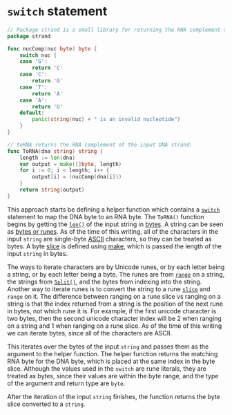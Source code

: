 # `switch` statement

```go
// Package strand is a small library for returning the RNA complement of a DNA strand.
package strand

func nucComp(nuc byte) byte {
	switch nuc {
	case 'G':
		return 'C'
	case 'C':
		return 'G'
	case 'T':
		return 'A'
	case 'A':
		return 'U'
	default:
		panic(string(nuc) + " is an invalid nucleotide")
	}
}

// toRNA returns the RNA complement of the input DNA strand.
func ToRNA(dna string) string {
	length := len(dna)
	var output = make([]byte, length)
	for i := 0; i < length; i++ {
		output[i] = (nucComp(dna[i]))
	}
	return string(output)
}
```

This approach starts be defining a helper function which contains a [`switch`][switch] statement to map the DNA byte to an RNA byte.
The `ToRNA()` function begins by getting the [`len()`][len] of the input string in [bytes][byte].
A string can be seen as [bytes or runes][bytes-runes].
As of the time of this writing, all of the characters in the input `string` are single-byte [ASCII][ascii] characters,
so they can be treated as bytes.
A byte [slice][slice] is defined using [make][make], which is passed the length of the input `string` in bytes.

The ways to iterate characters are by Unicode runes, or by each letter being a string, or by each letter being a byte.
The runes are from [`range`][range] on a string, the strings from [`Split()`][split], and the bytes from indexing into the string.
Another way to iterate runes is to convert the string to a rune [`slice`][slice] and `range` on it.
The difference between ranging on a rune slice vs ranging on a string is that the index returned from a string is the position of the next rune in bytes,
not which rune it is.
For example, if the first unicode character is two bytes,
then the second unicode character index will be 2 when ranging on a string and 1 when ranging on a rune slice.
As of the time of this writing we can iterate bytes, since all of the characters are ASCII.

This iterates over the bytes of the input `string` and passes them as the argument to the helper function.
The helper function returns the matching RNA byte for the DNA byte, which is placed at the same index in the byte slice.
Although the values used in the `switch` are rune literals, they are treated as bytes, since their values are within the byte range,
and the type of the argument and return type are `byte`.

After the iteration of the input `string` finishes, the function returns the byte slice converted to a `string`.

[switch]: https://go.dev/tour/flowcontrol/9
[byte]: https://zetcode.com/golang/byte/
[len]: https://pkg.go.dev/builtin#len
[bytes-runes]: https://go.dev/blog/strings
[ascii]: https://www.asciitable.com/
[make]: https://go.dev/tour/moretypes/13
[range]: https://gobyexample.com/range
[split]: https://pkg.go.dev/strings#Split
[slice]: https://gobyexample.com/slices
